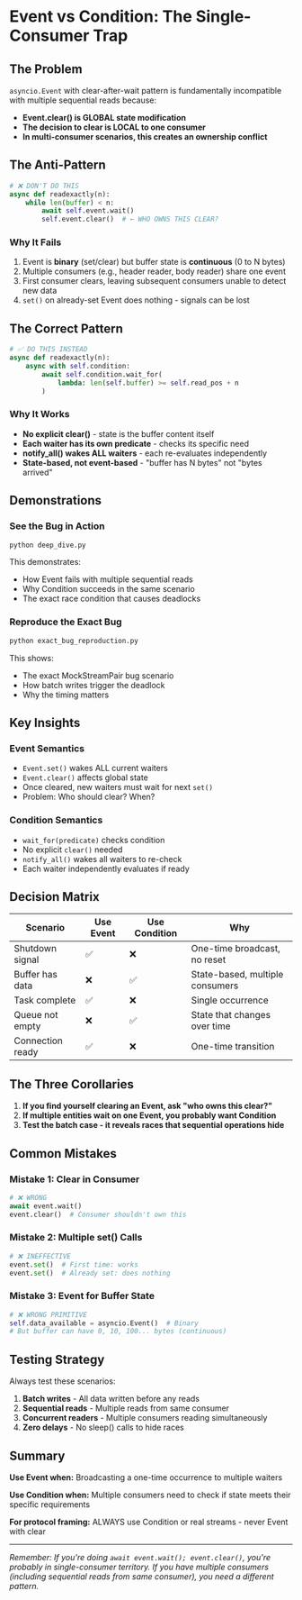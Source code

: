 # Event vs Condition: The Single-Consumer Trap

## The Problem

`asyncio.Event` with clear-after-wait pattern is fundamentally incompatible with multiple sequential reads because:

- **Event.clear() is GLOBAL state modification**
- **The decision to clear is LOCAL to one consumer**
- **In multi-consumer scenarios, this creates an ownership conflict**

## The Anti-Pattern

```python
# ❌ DON'T DO THIS
async def readexactly(n):
    while len(buffer) < n:
        await self.event.wait()
        self.event.clear()  # ← WHO OWNS THIS CLEAR?
```

### Why It Fails

1. Event is **binary** (set/clear) but buffer state is **continuous** (0 to N bytes)
2. Multiple consumers (e.g., header reader, body reader) share one event
3. First consumer clears, leaving subsequent consumers unable to detect new data
4. `set()` on already-set Event does nothing - signals can be lost

## The Correct Pattern

```python
# ✅ DO THIS INSTEAD
async def readexactly(n):
    async with self.condition:
        await self.condition.wait_for(
            lambda: len(self.buffer) >= self.read_pos + n
        )
```

### Why It Works

- **No explicit clear()** - state is the buffer content itself
- **Each waiter has its own predicate** - checks its specific need
- **notify_all() wakes ALL waiters** - each re-evaluates independently
- **State-based, not event-based** - "buffer has N bytes" not "bytes arrived"

## Demonstrations

### See the Bug in Action

```bash
python deep_dive.py
```

This demonstrates:
- How Event fails with multiple sequential reads
- Why Condition succeeds in the same scenario
- The exact race condition that causes deadlocks

### Reproduce the Exact Bug

```bash
python exact_bug_reproduction.py
```

This shows:
- The exact MockStreamPair bug scenario
- How batch writes trigger the deadlock
- Why the timing matters

## Key Insights

### Event Semantics
- `Event.set()` wakes ALL current waiters
- `Event.clear()` affects global state
- Once cleared, new waiters must wait for next `set()`
- Problem: Who should clear? When?

### Condition Semantics
- `wait_for(predicate)` checks condition
- No explicit `clear()` needed
- `notify_all()` wakes all waiters to re-check
- Each waiter independently evaluates if ready

## Decision Matrix

| Scenario | Use Event | Use Condition | Why |
|----------|-----------|---------------|-----|
| Shutdown signal | ✅ | ❌ | One-time broadcast, no reset |
| Buffer has data | ❌ | ✅ | State-based, multiple consumers |
| Task complete | ✅ | ❌ | Single occurrence |
| Queue not empty | ❌ | ✅ | State that changes over time |
| Connection ready | ✅ | ❌ | One-time transition |

## The Three Corollaries

1. **If you find yourself clearing an Event, ask "who owns this clear?"**
2. **If multiple entities wait on one Event, you probably want Condition**
3. **Test the batch case - it reveals races that sequential operations hide**

## Common Mistakes

### Mistake 1: Clear in Consumer
```python
# ❌ WRONG
await event.wait()
event.clear()  # Consumer shouldn't own this
```

### Mistake 2: Multiple set() Calls
```python
# ❌ INEFFECTIVE
event.set()  # First time: works
event.set()  # Already set: does nothing
```

### Mistake 3: Event for Buffer State
```python
# ❌ WRONG PRIMITIVE
self.data_available = asyncio.Event()  # Binary
# But buffer can have 0, 10, 100... bytes (continuous)
```

## Testing Strategy

Always test these scenarios:
1. **Batch writes** - All data written before any reads
2. **Sequential reads** - Multiple reads from same consumer
3. **Concurrent readers** - Multiple consumers reading simultaneously
4. **Zero delays** - No sleep() calls to hide races

## Summary

**Use Event when:** Broadcasting a one-time occurrence to multiple waiters

**Use Condition when:** Multiple consumers need to check if state meets their specific requirements

**For protocol framing:** ALWAYS use Condition or real streams - never Event with clear

---

*Remember: If you're doing `await event.wait(); event.clear()`, you're probably in single-consumer territory. If you have multiple consumers (including sequential reads from same consumer), you need a different pattern.*
